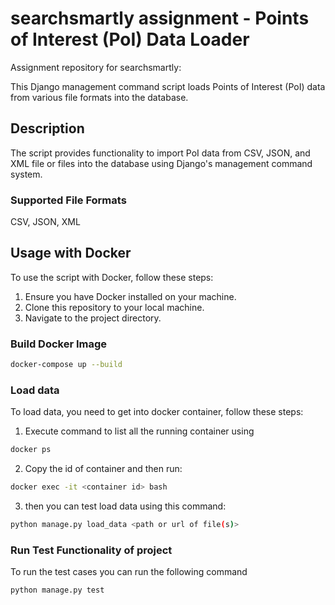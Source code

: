 # searchsmartly assignment - Points of Interest (PoI) Data Loader
Assignment repository for searchsmartly: 

This Django management command script loads Points of Interest (PoI) data from various file formats into the database.

## Description

The script provides functionality to import PoI data from CSV, JSON, and XML file or files into the database using Django's management command system.

### Supported File Formats
CSV, JSON, XML

## Usage with Docker

To use the script with Docker, follow these steps:

1. Ensure you have Docker installed on your machine.
2. Clone this repository to your local machine.
3. Navigate to the project directory.

### Build Docker Image

```bash
docker-compose up --build
```

### Load data
To load data, you need to get into docker container, follow these steps:

1. Execute command to list all the running container using
```bash
docker ps
```
2. Copy the id of container and then run:
```bash
docker exec -it <container id> bash
```
3. then you can test load data using this command:
```bash
python manage.py load_data <path or url of file(s)>
```

### Run Test Functionality of project
To run the test cases you can run the following command
```bash
python manage.py test
```


